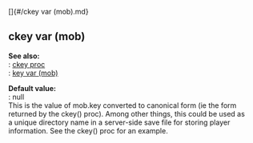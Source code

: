 []{#/ckey var (mob).md}    
## ckey var (mob)    
**See also:**    
:   [ckey proc](/proc/ckey)    
:   [key var (mob)](/mob/var/key)    
<!-- -->    
**Default value:**    
:   null    
This is the value of mob.key converted to canonical form (ie the form    
returned by the ckey() proc). Among other things, this could be used as    
a unique directory name in a server-side save file for storing player    
information. See the ckey() proc for an example.  